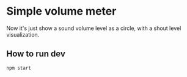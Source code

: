 # Simple volume meter

Now it's just show a sound volume level as a circle, with a shout level visualization.

## How to run dev
`npm start`